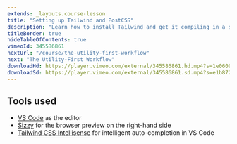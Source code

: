 ```yaml
---
extends: _layouts.course-lesson
title: "Setting up Tailwind and PostCSS"
description: "Learn how to install Tailwind and get it compiling in a simple HTML project."
titleBorder: true
hideTableOfContents: true
vimeoId: 345586861
nextUrl: "/course/the-utility-first-workflow"
next: "The Utility-First Workflow"
downloadHd: https://player.vimeo.com/external/345586861.hd.mp4?s=1e060950c9a5ec015ddb76acb9147cee54e72816&profile_id=175&download=1
downloadSd: https://player.vimeo.com/external/345586861.sd.mp4?s=e1b8725aeaba9b085b2ec68aaefe1db51d85c322&profile_id=165&download=1
---
```


## Tools used

- [VS Code](https://code.visualstudio.com/) as the editor
- [Sizzy](https://a.paddle.com/v2/click/49831/104876?link=1947) for the browser preview on the right-hand side
- [Tailwind CSS Intellisense](https://marketplace.visualstudio.com/items?itemName=bradlc.vscode-tailwindcss) for intelligent auto-completion in VS Code
